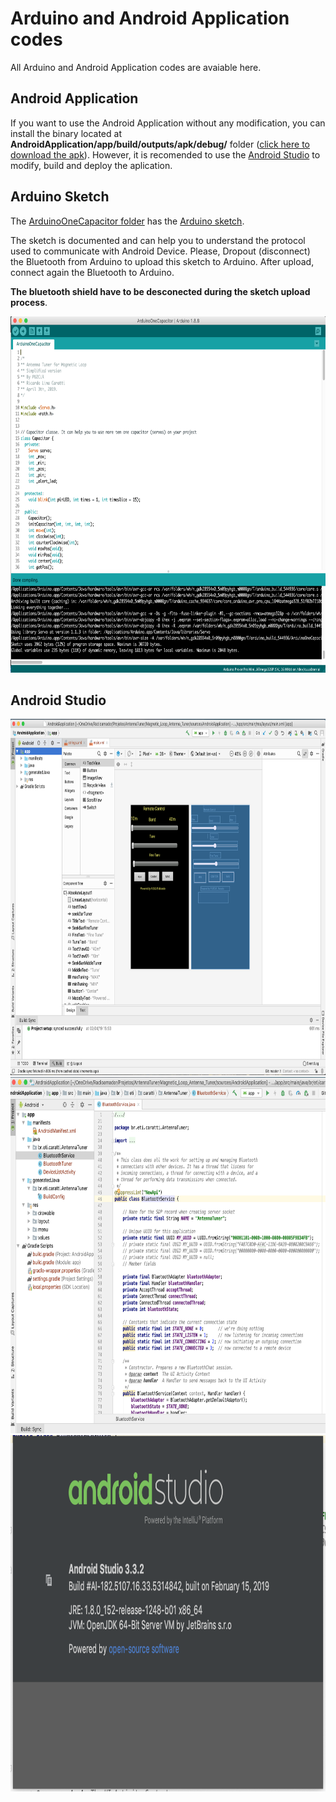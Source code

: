 #  Arduino and Android Application codes

All Arduino and Android Application codes are avaiable here.  


## Android Application

If you want to use the Android Application without any modification, you can install the binary located at __AndroidApplication/app/build/outputs/apk/debug/__ folder ([click here to download the apk](https://github.com/pu2clr/Magnetic_Loop_Antenna_Tuner/blob/master/sources/AndroidApplication/app/build/outputs/apk/debug/app-debug.apk)).  However, it is recomended to use the [Android Studio](https://developer.android.com/studio) to modify, build and deploy the aplication.

## Arduino Sketch

The [ArduinoOneCapacitor folder](https://github.com/pu2clr/Magnetic_Loop_Antenna_Tuner/tree/master/sources/ArduinoOneCapacitor) has the [Arduino sketch](https://github.com/pu2clr/Magnetic_Loop_Antenna_Tuner/blob/master/sources/ArduinoOneCapacitor/ArduinoOneCapacitor.ino). 

The sketch is documented and can help you to understand the protocol used to communicate with Android Device. Please, Dropout (disconnect) the Bluetooth from Arduino to upload this sketch to Arduino. After upload, connect again the Bluetooth to Arduino. 

__The bluetooth shield have to be desconected during the sketch upload process__. 


<img src="https://github.com/pu2clr/Magnetic_Loop_Antenna_Tuner/blob/master/images/arduino_sketch.png" alt="Android Studio" height="570" width="800" class="center" >



## Android Studio 

<img src="https://github.com/pu2clr/Magnetic_Loop_Antenna_Tuner/blob/master/images/Android_Studio_01.png" alt="Android Studio" height="570" width="800" class="center" >


<img src="https://github.com/pu2clr/Magnetic_Loop_Antenna_Tuner/blob/master/images/Android_Studio_02.png" alt="Android Studio" height="570" width="800" class="center">


<img src="https://github.com/pu2clr/Magnetic_Loop_Antenna_Tuner/blob/master/images/Android_Studio_03.png" alt="Android Studio" height="570" width="800" class="center" >


